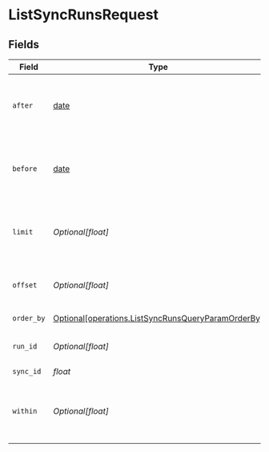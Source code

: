 # ListSyncRunsRequest


## Fields

| Field                                                                                                          | Type                                                                                                           | Required                                                                                                       | Description                                                                                                    |
| -------------------------------------------------------------------------------------------------------------- | -------------------------------------------------------------------------------------------------------------- | -------------------------------------------------------------------------------------------------------------- | -------------------------------------------------------------------------------------------------------------- |
| `after`                                                                                                        | [date](https://docs.python.org/3/library/datetime.html#date-objects)                                           | :heavy_minus_sign:                                                                                             | select sync runs that are started after given ISO timestamp                                                    |
| `before`                                                                                                       | [date](https://docs.python.org/3/library/datetime.html#date-objects)                                           | :heavy_minus_sign:                                                                                             | select sync runs that are started before certain ISO timestamp                                                 |
| `limit`                                                                                                        | *Optional[float]*                                                                                              | :heavy_minus_sign:                                                                                             | limit the number of objects returned (default is 5)                                                            |
| `offset`                                                                                                       | *Optional[float]*                                                                                              | :heavy_minus_sign:                                                                                             | set the offset on results (for pagination)                                                                     |
| `order_by`                                                                                                     | [Optional[operations.ListSyncRunsQueryParamOrderBy]](../../models/operations/listsyncrunsqueryparamorderby.md) | :heavy_minus_sign:                                                                                             | specify the order                                                                                              |
| `run_id`                                                                                                       | *Optional[float]*                                                                                              | :heavy_minus_sign:                                                                                             | query for specific run id                                                                                      |
| `sync_id`                                                                                                      | *float*                                                                                                        | :heavy_check_mark:                                                                                             | N/A                                                                                                            |
| `within`                                                                                                       | *Optional[float]*                                                                                              | :heavy_minus_sign:                                                                                             | select sync runs that are started within last given minutes                                                    |